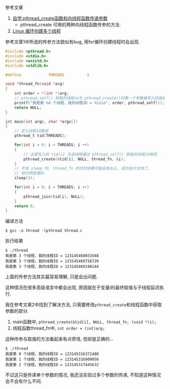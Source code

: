 
参考文章

1. [自学:pthread_create函数和向线程函数传递参数](https://www.jianshu.com/p/092a073f8984)
    - pthread_create 可用的两种向线程函数传参的方法.
2. [Linux 循环创建多个线程](https://www.cnblogs.com/love-DanDan/p/8724245.html)


参考文章1中所说的传参方法貌似有bug, 用for循环创建线程时会出现.

```c
#include <pthread.h>
#include <stdio.h>
#include <unistd.h>
#include <stdlib.h>

#define            THREADS          3

void *thread_fn(void *arg)
{
    int order = *(int *)arg;
    // pthread_self() 获取的线程id与 pthread_create()时第一个参数被写入的值相同.
    printf("我是第 %d 个线程，我的线程ID = %lu\n", order, pthread_self());
    return NULL;
}

int main(int argc, char *argv[])
{
    // 定义线程id数组
    pthread_t tid[THREADS]; 

    for(int i = 0; i < THREADS; i ++)
    {
        // 这里写入的 tid[i] 与该线程通过 pthread_self() 获取的线程id相同.
        pthread_create(&tid[i], NULL, thread_fn, &i);
    }
    // 不加 sleep 时, thread_fn 的打印结果可能会有出入, 因为执行太快了,
    // 但仍然是错的.
    sleep(3);

    for(int i = 0; i < THREADS; i ++)
    {
        pthread_join(tid[i], NULL);
    }
    return 0;
}
```

编译方法

```
$ gcc -o thread -lpthread thread.c
```

执行结果

```
$ ./thread
我是第 3 个线程，我的线程ID = 123145468653568
我是第 3 个线程，我的线程ID = 123145469726720
我是第 3 个线程，我的线程ID = 123145469190144
```

上面的传参方法其实最容易理解, 只是会出问题. 

这种情况在很多高级语言中都会出现, 原因就在于变量i的最终赋值与子线程延迟执行.

我在参考文章2中找到了解决方法, 只需要修改`pthread_create`和线程函数中获取参数的部分.

1. main函数中, `pthread_create(&tid[i], NULL, thread_fn, (void *)i);`
2. 线程函数thread_fn中, `int order = (int)arg;`

这种传参与取值的方法看起来有点奇怪, 但却是正确的...

```
$ ./thread
我是第 0 个线程，我的线程ID = 123145316372480
我是第 1 个线程，我的线程ID = 123145316909056
我是第 2 个线程，我的线程ID = 123145317445632
```

不过这只是传递单个参数的情况, 我还没实验过多个参数的传递, 不知道这种情况会不会有什么不同.
